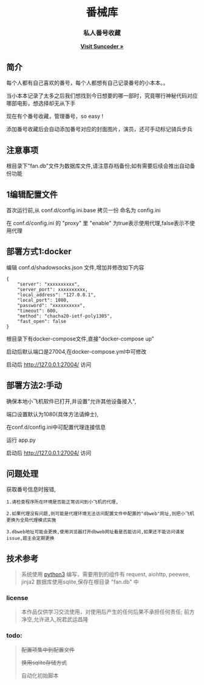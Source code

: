 <p align="center">
	<h1 align="center">番械库</h1>
	<h3 align="center">私人番号收藏</h3>
	<p align="center">
		<a href="http://www.williamyan.cn" target="_blank"><strong>Visit Suncoder &raquo;</strong></a>
	</p>
</p>

## 简介
每个人都有自己喜欢的番号，每个人都想有自己记录番号的小本本。。

当小本本记录了太多之后我们想找到今日想要的哪一部时，究竟哪行神秘代码对应哪部电影，想选择却无从下手

现在有个番号收藏，管理番号，so easy !

添加番号收藏后会自动添加番号对应的封面图片，演员，还可手动标记骑兵步兵

## 注意事项
根目录下"fan.db"文件为数据库文件,请注意存档备份;如有需要后续会推出自动备份功能

## 1编辑配置文件
首次运行前,从 conf.d/config.ini.base 拷贝一份 命名为 config.ini

在 conf.d/config.ini 的 "proxy" 里 "enable" 为true表示使用代理,false表示不使用代理


## 部署方式1:docker
编辑 conf.d/shadowsocks.json 文件,增加并修改如下内容
```
{
    "server": "xxxxxxxxxx",
    "server_port": xxxxxxxxxx,
    "local_address": "127.0.0.1",
    "local_port": 1080,
    "password": "xxxxxxxxxx",
    "timeout": 600,
    "method": "chacha20-ietf-poly1305",
    "fast_open": false
}
```
根目录下有docker-compose文件,直接"docker-compose up"

启动后默认端口是27004,在docker-compose.yml中可修改

启动后 <http://127.0.0.1:27004/> 访问


## 部署方法2:手动
确保本地小飞机软件已打开,并设置"允许其他设备接入",

端口设置默认为1080(具体方法请绅士),

在conf.d/config.ini中可配置代理连接信息

运行 app.py

启动后 <http://127.0.0.1:27004/> 访问



## 问题处理
 获取番号信息时报错,
```
1.请检查程序所在环境是否能正常访问到小飞机的代理,

2.如果代理没有问题,则可能是代理环境无法访问配置文件中配置的"dbweb"网址,则把小飞机更换为全局代理模式实施

​3.dbweb地址可能会更换,使用浏览器打开dbweb网址看是否能访问,如果还不能访问请发issue,题主会定期更换
```

## 技术参考
> 系统使用 [python3](https://www.python.org/downloads/) 编写，需要用到的组件有 request, aiohttp, peewee, jinja2
数据库使用sqlite,保存在根目录 "fan.db" 中

### license
> 本作品仅供学习交流使用，对使用后产生的任何后果不承担任何责任; 前方净空,允许进入,祝君武运昌隆

### todo:
> ~~配置项集中到配置文件~~
>
> ~~换用sqlite存储方式~~
>
> 自动化初始脚本
